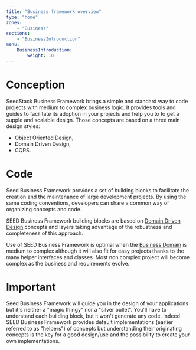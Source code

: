 ```yaml
---
title: "Business framework overview"
type: "home"
zones:
    - "Business"
sections:
    - "BusinessIntroduction"
menu:
    BusinessIntroduction:
        weight: 10
---
```


# Conception

SeedStack Business Framework brings a simple and standard way to code projects with medium to complex business logic. 
It provides tools and guides to facilitate its adoption in your projects and help you to to get a supple and scalable 
design. Those concepts are based on a three main design styles: 

* Object Oriented Design, 
* Domain Driven Design, 
* CQRS.

# Code

Seed Business Framework provides a set of building blocks to facilitate the creation and the maintenance of large 
development projects. By using the same coding conventions, developers can share a common way of organizing concepts and 
code.

SEED Business Framework building blocks are based on [Domain Driven Design](#) concepts and layers taking advantage of 
the robustness and completeness of this approach.

Use of SEED Business Framework is optimal when the [Business Domain](#) is medium to complex although it will also fit 
for easy projects thanks to the many helper interfaces and classes. Most non complex project will become complex as the 
business and requirements evolve.

# Important

Seed Business Framework will guide you in the design of your applications but it's neither a "magic thingy" nor a 
"silver bullet". You'll have to understand each building block, but it won't generate any code. Indeed SEED Business 
Framework provides default implementations (earlier referred to as "helpers") of concepts but understanding their 
originating concepts is the key for a good design/use and the possibility to create your own implementations.